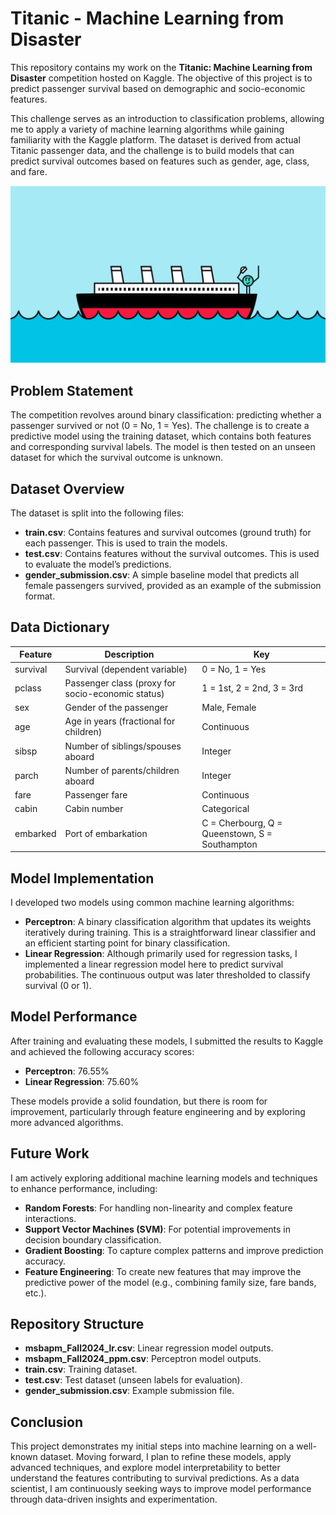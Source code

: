 # Titanic - Machine Learning from Disaster

This repository contains my work on the **Titanic: Machine Learning from Disaster** competition hosted on Kaggle. The objective of this project is to predict passenger survival based on demographic and socio-economic features.

This challenge serves as an introduction to classification problems, allowing me to apply a variety of machine learning algorithms while gaining familiarity with the Kaggle platform. The dataset is derived from actual Titanic passenger data, and the challenge is to build models that can predict survival outcomes based on features such as gender, age, class, and fare.

![Titanic Image](https://github.com/ShubhamRSY/Titanic---Machine-Learning-from-Disaster/blob/main/Titanic-twi.png?raw=true)



## Problem Statement

The competition revolves around binary classification: predicting whether a passenger survived or not (0 = No, 1 = Yes). The challenge is to create a predictive model using the training dataset, which contains both features and corresponding survival labels. The model is then tested on an unseen dataset for which the survival outcome is unknown.

## Dataset Overview

The dataset is split into the following files:

- **train.csv**: Contains features and survival outcomes (ground truth) for each passenger. This is used to train the models.
- **test.csv**: Contains features without the survival outcomes. This is used to evaluate the model’s predictions.
- **gender_submission.csv**: A simple baseline model that predicts all female passengers survived, provided as an example of the submission format.

## Data Dictionary

| Feature   | Description                                           | Key                               |
|-----------|-------------------------------------------------------|-----------------------------------|
| survival  | Survival (dependent variable)                         | 0 = No, 1 = Yes                  |
| pclass    | Passenger class (proxy for socio-economic status)      | 1 = 1st, 2 = 2nd, 3 = 3rd         |
| sex       | Gender of the passenger                               | Male, Female                     |
| age       | Age in years (fractional for children)                | Continuous                       |
| sibsp     | Number of siblings/spouses aboard                     | Integer                          |
| parch     | Number of parents/children aboard                     | Integer                          |
| fare      | Passenger fare                                        | Continuous                       |
| cabin     | Cabin number                                          | Categorical                      |
| embarked  | Port of embarkation                                   | C = Cherbourg, Q = Queenstown, S = Southampton |

## Model Implementation

I developed two models using common machine learning algorithms:

- **Perceptron**: A binary classification algorithm that updates its weights iteratively during training. This is a straightforward linear classifier and an efficient starting point for binary classification.
- **Linear Regression**: Although primarily used for regression tasks, I implemented a linear regression model here to predict survival probabilities. The continuous output was later thresholded to classify survival (0 or 1).

## Model Performance

After training and evaluating these models, I submitted the results to Kaggle and achieved the following accuracy scores:

- **Perceptron**: 76.55%
- **Linear Regression**: 75.60%

These models provide a solid foundation, but there is room for improvement, particularly through feature engineering and by exploring more advanced algorithms.

## Future Work

I am actively exploring additional machine learning models and techniques to enhance performance, including:

- **Random Forests**: For handling non-linearity and complex feature interactions.
- **Support Vector Machines (SVM)**: For potential improvements in decision boundary classification.
- **Gradient Boosting**: To capture complex patterns and improve prediction accuracy.
- **Feature Engineering**: To create new features that may improve the predictive power of the model (e.g., combining family size, fare bands, etc.).

## Repository Structure

- **msbapm_Fall2024_lr.csv**: Linear regression model outputs.
- **msbapm_Fall2024_ppm.csv**: Perceptron model outputs.
- **train.csv**: Training dataset.
- **test.csv**: Test dataset (unseen labels for evaluation).
- **gender_submission.csv**: Example submission file.

## Conclusion

This project demonstrates my initial steps into machine learning on a well-known dataset. Moving forward, I plan to refine these models, apply advanced techniques, and explore model interpretability to better understand the features contributing to survival predictions. As a data scientist, I am continuously seeking ways to improve model performance through data-driven insights and experimentation.
